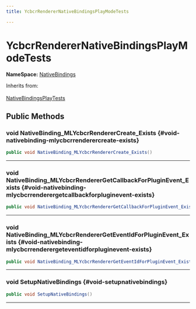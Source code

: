 ```yaml
---
title: YcbcrRendererNativeBindingsPlayModeTests

---
```


# YcbcrRendererNativeBindingsPlayModeTests



**NameSpace:** 
[NativeBindings](/unity-api/api/Tests.Runtime.NativeBindings/Tests.Runtime.NativeBindings.md) 





Inherits from: <br></br>[NativeBindingsPlayTests](/unity-api/api/Tests.Runtime.NativeBindings/Tests.Runtime.NativeBindings.NativeBindingsPlayTests.md)




## Public Methods

### void NativeBinding_MLYcbcrRendererCreate_Exists {#void-nativebinding-mlycbcrrenderercreate-exists}

```csharp
public void NativeBinding_MLYcbcrRendererCreate_Exists()
```






-----------

### void NativeBinding_MLYcbcrRendererGetCallbackForPluginEvent_Exists {#void-nativebinding-mlycbcrrenderergetcallbackforpluginevent-exists}

```csharp
public void NativeBinding_MLYcbcrRendererGetCallbackForPluginEvent_Exists()
```






-----------

### void NativeBinding_MLYcbcrRendererGetEventIdForPluginEvent_Exists {#void-nativebinding-mlycbcrrenderergeteventidforpluginevent-exists}

```csharp
public void NativeBinding_MLYcbcrRendererGetEventIdForPluginEvent_Exists()
```






-----------

### void SetupNativeBindings {#void-setupnativebindings}

```csharp
public void SetupNativeBindings()
```






-----------

